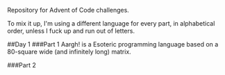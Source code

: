 Repository for Advent of Code challenges.

To mix it up, I'm using a different language for every part, in alphabetical order, unless
I fuck up and run out of letters.

##Day 1
###Part 1
Aargh! is a Esoteric programming language based on a 80-square wide (and infinitely long) matrix.

###Part 2
